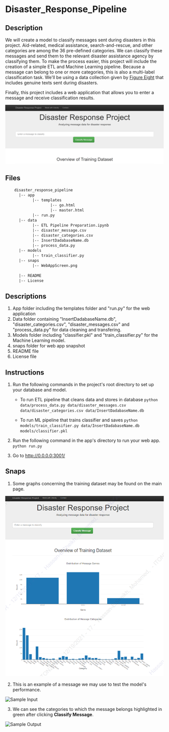 # Disaster_Response_Pipeline


## Description

We will create a model to classify messages sent during disasters in this project. Aid-related, medical assistance, search-and-rescue, and other categories are among the 36 pre-defined categories. We can classify these messages and send them to the relevant disaster assistance agency by classifying them. To make the process easier, this project will include the creation of a simple ETL and Machine Learning pipeline. Because a message can belong to one or more categories, this is also a multi-label classification task. We'll be using a data collection given by [Figure Eight](https://www.figure-eight.com/) that includes genuine texts sent during disasters.

Finally, this project includes a web application that allows you to enter a message and receive classification results.

![Screenshot](snaps/WebAppScreen.png)


## Files
        disaster_response_pipeline
          |-- app
                |-- templates
                        |-- go.html
                        |-- master.html
                |-- run.py
          |-- data
                |-- ETL Pipeline Preparation.ipynb
                |-- disaster_message.csv
                |-- disaster_categories.csv
                |-- InsertDadabaseName.db
                |-- process_data.py
          |-- models
                |-- train_classifier.py
          |-- snaps
                |-- WebAppScreen.png

          |-- README
          |-- License


## Descriptions
1. App folder including the templates folder and "run.py" for the web application
2. Data folder containing "InsertDadabaseName.db", "disaster_categories.csv", "disaster_messages.csv" and "process_data.py" for data cleaning and transfering.
3. Models folder including "classifier.pkl" and "train_classifier.py" for the Machine Learning model.
4. snaps folder for web app snapshot
5. README file
6. License file

## Instructions
1. Run the following commands in the project's root directory to set up your database and model.

    - To run ETL pipeline that cleans data and stores in database
        `python data/process_data.py data/disaster_messages.csv data/disaster_categories.csv data/InsertDadabaseName.db`
        
    - To run ML pipeline that trains classifier and saves
        `python models/train_classifier.py data/InsertDadabaseName.db models/classifier.pkl`

2. Run the following command in the app's directory to run your web app.
    `python run.py`

3. Go to http://0.0.0.0:3001/



## Snaps

1. Some graphs concerning the training dataset may be found on the main page.

![Main Page](snaps/main_page.png)

2. This is an example of a message we may use to test the model's performance.

![Sample Input](screenshots/sample_input.png)

3. We can see the categories to which the message belongs highlighted in green after clicking **Classify Message**.

![Sample Output](screenshots/sample_output.png)





